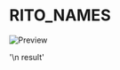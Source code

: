 # RITO_NAMES

![Preview](https://cdn.discordapp.com/attachments/849731129363660831/987396069782589520/unknown.png)

'\n result'
